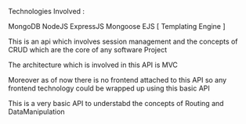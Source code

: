 Technologies Involved :

 MongoDB
 NodeJS
 ExpressJS
 Mongoose
 EJS [ Templating Engine ]


This is an api which involves session management and the concepts of CRUD which are the core of any software Project

The architecture which is involved in this API is MVC

Moreover as of now there is no frontend attached to this API so any frontend technology could be wrapped up using this basic API

This is a very basic API to understabd the concepts of Routing and DataManipulation
